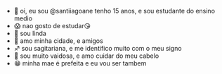 - 👋 oi, eu sou @santiiagoane tenho 15 anos, e sou estudante do ensino medio
- 😱 nao gosto de estudar😘
- 🤩 sou linda
- 🤠 amo minha cidade, e amigos
- ♐️ sou sagitariana, e me identifico muito com o meu signo
- 🎀 sou muito vaidosa, e amo cuidar do meu cabelo
- 😁 minha mae é prefeita e eu vou ser tambem
  

<!----
santiiagoane/santiiagoane is a ✨ special ✨ repository because its `README.md` (this file) appears on your GitHub profile.
You can click the Preview link to take a look at your changes.
--->

